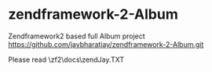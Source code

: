 zendframework-2-Album
=====================

Zendframework2 based full Album project
https://github.com/jaybharatjay/zendframework-2-Album.git

Please read 
\zf2\docs\zendJay.TXT
